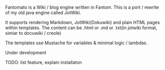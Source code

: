 Fantomato is a Wiki / blog engine written in Fantom.
This is a port / rewrite of my old java engine called JotWiki.

It supports rendering Markdown, JotWiki(Dokuwiki) and plain HTML pages within templates.
The content can be .html or .md or .txt(in jotwiki format, simiar to docuwiki / creole)

The templates use Mustache for variables & minimal logic / lambdas.

Under development

TODO: list feature, explain installaton